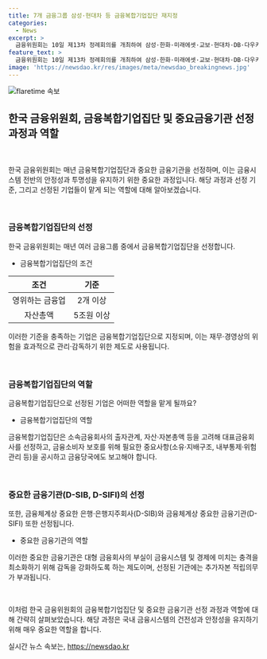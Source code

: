 ```yaml
---
title: 7개 금융그룹 삼성·현대차 등 금융복합기업집단 재지정
categories:
  - News
excerpt: >
  금융위원회는 10일 제13차 정례회의를 개최하여 삼성·한화·미래에셋·교보·현대차·DB·다우키움 등 7개 금융그룹을 올해도 금융복합기업집단으로 지정했다. 이는 여수신·보험·금투업 중 2개 이상을 영위하고 금융위 인허가·등록 회사 1개 이상 및 자산총액 5조원 이상을 충족하는 집단을 말하며, 이에 관한 감독은 금융복합기업집단의 감독에 관한 법률에 따라 이루어진다. 또한, 10개 은행·은행지주사가 금융체계상 중요한 은행·은행지주회사(D-SIB), 금융체계상 중요한 금융기관(D-SIFI)으로 선정되었으며, 해당 기업들은 강화된 감독과 추가자본 적립의무를 부과받는다.
feature_text: >
  금융위원회는 10일 제13차 정례회의를 개최하여 삼성·한화·미래에셋·교보·현대차·DB·다우키움 등 7개 금융그룹을 올해도 금융복합기업집단으로 지정했다. 이는 여수신·보험·금투업 중 2개 이상을 영위하고 금융위 인허가·등록 회사 1개 이상 및 자산총액 5조원 이상을 충족하는 집단을 말하며, 이에 관한 감독은 금융복합기업집단의 감독에 관한 법률에 따라 이루어진다. 또한, 10개 은행·은행지주사가 금융체계상 중요한 은행·은행지주회사(D-SIB), 금융체계상 중요한 금융기관(D-SIFI)으로 선정되었으며, 해당 기업들은 강화된 감독과 추가자본 적립의무를 부과받는다.
image: 'https://newsdao.kr/res/images/meta/newsdao_breakingnews.jpg'
---
```


<p><img src="https://newsdao.kr/res/images/meta/newsdao_breakingnews.jpg" alt="flaretime 속보" /></p>

<h2 data-ke-size="size26">한국 금융위원회, 금융복합기업집단 및 중요금융기관 선정 과정과 역할</h2>

<p data-ke-size="size16">&nbsp;</p>

<p>한국 금융위원회는 매년 금융복합기업집단과 중요한 금융기관을 선정하며, 이는 금융시스템 전반의 안정성과 투명성을 유지하기 위한 중요한 과정입니다. 해당 과정과 선정 기준, 그리고 선정된 기업들이 맡게 되는 역할에 대해 알아보겠습니다.</p>

<p data-ke-size="size16">&nbsp;</p>

<h3 data-ke-size="size24">금융복합기업집단의 선정</h3>

<p data-ke-size="size16">한국 금융위원회는 매년 여러 금융그룹 중에서 금융복합기업집단을 선정합니다.</p>

<ul>
<li>금융복합기업집단의 조건</li>
</ul>

<table>
<thead>
<tr>
<th style="text-align: center;">조건</th>
<th style="text-align: center;">기준</th>
</tr>
</thead>
<tbody>
<tr>
<td style="text-align: center;">영위하는 금융업</td>
<td style="text-align: center;">2개 이상</td>
</tr>
<tr>
<td style="text-align: center;">자산총액</td>
<td style="text-align: center;">5조원 이상</td>
</tr>
</tbody>
</table>

<p data-ke-size="size16">이러한 기준을 충족하는 기업은 금융복합기업집단으로 지정되며, 이는 재무·경영상의 위험을 효과적으로 관리·감독하기 위한 제도로 사용됩니다.</p>

<p data-ke-size="size16">&nbsp;</p>

<h3 data-ke-size="size24">금융복합기업집단의 역할</h3>

<p data-ke-size="size16">금융복합기업집단으로 선정된 기업은 어떠한 역할을 맡게 될까요?</p>

<ul>
<li>금융복합기업집단의 역할</li>
</ul>

<p data-ke-size="size16">금융복합기업집단은 소속금융회사의 출자관계, 자산·자본총액 등을 고려해 대표금융회사를 선정하고, 금융소비자 보호를 위해 필요한 중요사항(소유·지배구조, 내부통제·위험관리 등)을 공시하고 금융당국에도 보고해야 합니다.</p>

<p data-ke-size="size16">&nbsp;</p>

<h3 data-ke-size="size24">중요한 금융기관(D-SIB, D-SIFI)의 선정</h3>

<p data-ke-size="size16">또한, 금융체계상 중요한 은행·은행지주회사(D-SIB)와 금융체계상 중요한 금융기관(D-SIFI) 또한 선정됩니다.</p>

<ul>
<li>중요한 금융기관의 역할</li>
</ul>

<p data-ke-size="size16">이러한 중요한 금융기관은 대형 금융회사의 부실이 금융시스템 및 경제에 미치는 충격을 최소화하기 위해 감독을 강화하도록 하는 제도이며, 선정된 기관에는 추가자본 적립의무가 부과됩니다.</p>

<p data-ke-size="size16">&nbsp;</p>

<p>이처럼 한국 금융위원회의 금융복합기업집단 및 중요한 금융기관 선정 과정과 역할에 대해 간략히 살펴보았습니다. 해당 과정은 국내 금융시스템의 건전성과 안정성을 유지하기 위해 매우 중요한 역할을 합니다.</p>
실시간 뉴스 속보는, <a href="https://newsdao.kr" rel="dofollow">https://newsdao.kr</a>



